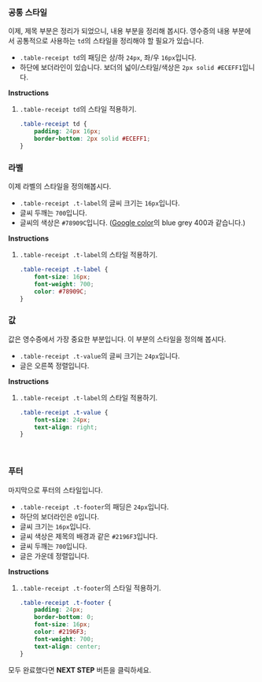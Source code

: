 ### 공통 스타일
이제, 제목 부분은 정리가 되었으니, 내용 부분을 정리해 봅시다. 영수증의 내용 부분에서 공통적으로 사용하는 `td`의 스타일을 정리해야 할 필요가 있습니다.
* `.table-receipt td`의 패딩은 상/하 `24px`, 좌/우 `16px`입니다.
* 하단에 보더라인이 있습니다. 보더의 넓이/스타일/색상은 `2px solid #ECEFF1`입니다.

**Instructions**
1. `.table-receipt td`의 스타일 적용하기. 
    ```css
    .table-receipt td {
    	padding: 24px 16px;
    	border-bottom: 2px solid #ECEFF1;
    }
    ```
    
    

### 라벨
이제 라벨의 스타일을 정의해봅시다.
* `.table-receipt .t-label`의 글씨 크기는 `16px`입니다.
* 글씨 두깨는 `700`입니다.
* 글씨의 색상은 `#78909C`입니다. ([Google color][999]의 blue grey 400과 같습니다.)

**Instructions**
1. `.table-receipt .t-label`의 스타일 적용하기. 
    ```css
    .table-receipt .t-label {
    	font-size: 16px;
    	font-weight: 700;
    	color: #78909C;
    }
    ```



### 값
값은 영수증에서 가장 중요한 부분입니다. 이 부분의 스타일을 정의해 봅시다.
* `.table-receipt .t-value`의 글씨 크기는 `24px`입니다.
* 글은 오른쪽 정렬입니다.

**Instructions**
1. `.table-receipt .t-label`의 스타일 적용하기. 
    ```css
    .table-receipt .t-value {
    	font-size: 24px;
    	text-align: right;
    }
    ```


​    
### 푸터
마지막으로 푸터의 스타일입니다.
* `.table-receipt .t-footer`의 패딩은 `24px`입니다.
* 하단의 보더라인은 `0`입니다.
* 글씨 크기는 `16px`입니다.
* 글씨 색상은 제목의 배경과 같은 `#2196F3`입니다.
* 글씨 두깨는 `700`입니다.
* 글은 가운데 정렬입니다.

**Instructions**
1. `.table-receipt .t-footer`의 스타일 적용하기. 
    ```css
    .table-receipt .t-footer {
    	padding: 24px;
    	border-bottom: 0;
    	font-size: 16px;
    	color: #2196F3;
    	font-weight: 700;
    	text-align: center;
    }
    ```
    
    

모두 완료했다면 **NEXT STEP** 버튼을 클릭하세요.  

[999]: https://material.io/design/color/#color-usage-palettes